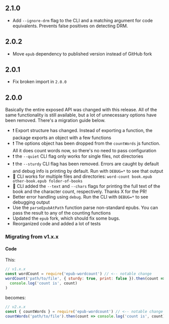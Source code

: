 ## 2.1.0

- Add `--ignore-drm` flag to the CLI and a matching argument for code equivalents. Prevents false positives on detecting DRM.

## 2.0.2

- Move `epub` dependency to published version instead of GitHub fork

## 2.0.1

- Fix broken import in `2.0.0`

## 2.0.0

Basically the entire exposed API was changed with this release. All of the same functionality is still available, but a lot of unnecessary options have been removed. There's a migration guide below.

- :exclamation: Export structure has changed. Instead of exporting a function, the package exports an object with a few functions
- :exclamation: The options object has been dropped from the `countWords` js function. All it does count words now, so there's no need to pass configuration
- :exclamation: the `--quiet` CLI flag only works for single files, not directories
- :exclamation: the `--sturdy` CLI flag has been removed. Errors are caught by default and debug info is printing by default. Run with `DEBUG=*` to see that output
- :tada: CLI works for multiple files and directories: `word-count book.epub other-book.epub folder-of-books`
- :tada: CLI added the `--text` and `--chars` flags for printing the full text of the book and the character count, respectively. Thanks X for the PR!
- Better error handling using `debug`. Run the CLI with `DEBUG=*` to see debugging output
- Use the `parseEpubAtPath` function parse non-standard epubs. You can pass the result to any of the counting functions
- Updated the `epub` fork, which should fix some bugs.
- Reorganized code and added a lot of tests

### Migrating from v1.x.x

#### Code

This:

```js
// v1.x.x
const wordCount = require('epub-wordcount') // <-- notable change
wordCount('path/to/file', { sturdy: true, print: false }).then(count =>
  console.log('count is', count)
)
```

becomes:

```js
// v2.x.x
const { countWords } = require('epub-wordcount') // <-- notable change
countWords('path/to/file').then(count => console.log('count is', count))
```
